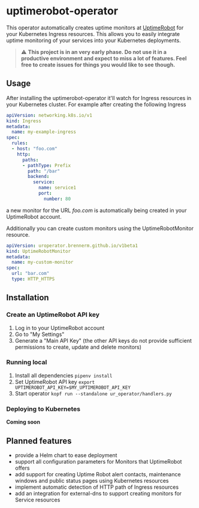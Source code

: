 # uptimerobot-operator

This operator automatically creates uptime monitors at [UptimeRobot](https://uptimerobot.com) for your Kubernetes Ingress resources. This allows you to easily integrate uptime monitoring of your services into your Kubernetes deployments.

> :warning: **This project is in an very early phase. Do not use it in a productive environment and expect to miss a lot of features. Feel free to create issues for things you would like to see though.**

## Usage

After installing the uptimerobot-operator it'll watch for Ingress resources in your Kubernetes cluster. For example after creating the following Ingress

```yaml
apiVersion: networking.k8s.io/v1
kind: Ingress
metadata:
  name: my-example-ingress
spec:
  rules:
  - host: "foo.com"
    http:
      paths:
      - pathType: Prefix
        path: "/bar"
        backend:
          service:
            name: service1
            port:
              number: 80
```

a new monitor for the URL *foo.com* is automatically being created in your UptimeRobot account.

Additionally you can create custom monitors using the UptimeRobotMonitor resource.

```yaml
apiVersion: uroperator.brennerm.github.io/v1beta1
kind: UptimeRobotMonitor
metadata:
  name: my-custom-monitor
spec:
  url: "bar.com"
  type: HTTP_HTTPS

```

## Installation

### Create an UptimeRobot API key

1. Log in to your UptimeRobot account
2. Go to "My Settings"
3. Generate a "Main API Key" (the other API keys do not provide sufficient permissions to create, update and delete monitors)

### Running local

1. Install all dependencies `pipenv install`
2. Set UptimeRobot API key `export UPTIMEROBOT_API_KEY=$MY_UPTIMEROBOT_API_KEY`
3. Start operator `kopf run --standalone ur_operator/handlers.py`

### Deploying to Kubernetes

**Coming soon**

## Planned features

- provide a Helm chart to ease deployment
- support all configuration parameters for Monitors that UptimeRobot offers
- add support for creating Uptime Robot alert contacts, maintenance windows and public status pages using Kubernetes resources
- implement automatic detection of HTTP path of Ingress resources
- add an integration for external-dns to support creating monitors for Service resources
